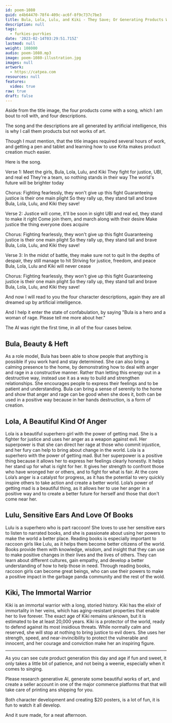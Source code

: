```yaml
---
id: poem-1080
guid: e4b64470-78f4-409c-ac6f-8f9c737c7be3
title: Bula, Lola, Lulu, and Kiki - They Save; Or Generating Products With Artificial Intelligence
description: null
tags:
  - furkies-purrkies
date: '2023-02-14T03:29:51.715Z'
lastmod: null
weight: 108000
audio: poem-1080.mp3
image: poem-1080-illustration.jpg
images: null
artwork:
  - https://catpea.com
resources: null
features:
  video: true
raw: true
draft: false
---
```


Aside from the title image, the four products come with a song,
which I am bout to roll with, and four descriptions.

The song and the descriptions are all generated by artificial intelligence,
this is why I call them products but not works of art.

Though I must mention, that the title images required several hours of work,
and getting a pen and tablet and learning how to use Krita makes product creation much easier.

Here is the song.

Verse 1:
Meet the girls, Bula, Lola, Lulu, and Kiki
They fight for justice, UBI, and real ed
They're a team, so nothing stands in their way
The world's future will be brighter today

Chorus:
Fighting fearlessly, they won't give up this fight
Guaranteeing justice is their one main plight
So they rally up, they stand tall and brave
Bula, Lola, Lulu, and Kiki they save!

Verse 2:
Justice will come, it'll be soon in sight
UBI and real ed, they stand to make it right
Come join them, and march along with their desire
Make justice the thing everyone does acquire

Chorus:
Fighting fearlessly, they won't give up this fight
Guaranteeing justice is their one main plight
So they rally up, they stand tall and brave
Bula, Lola, Lulu, and Kiki they save!

Verse 3:
In the midst of battle, they make sure not to quit
In the depths of despair, they still manage to hit
Striving for justice, freedom, and peace
Bula, Lola, Lulu and Kiki will never cease

Chorus:
Fighting fearlessly, they won't give up this fight
Guaranteeing justice is their one main plight
So they rally up, they stand tall and brave
Bula, Lola, Lulu, and Kiki they save!


And now I will read to you the four character descriptions,
again they are all dreamed up by artificial intelligence.

And I help it enter the state of confabulation,
by saying "Bula is a hero and a woman of rage. Please tell me more about her."

The AI was right the first time,
in all of the four cases below.

## Bula, Beauty & Heft
As a role model, Bula has been able to show people that anything is possible if you work hard and stay determined. She can also bring a calming presence to the home, by demonstrating how to deal with anger and rage in a constructive manner. Rather than letting this energy out in a destructive way, instead use it as a way to build and strengthen relationships. She encourages people to express their feelings and to be patient and understanding. Bula can bring a sense of serenity to the home and show that anger and rage can be good when she does it, both can be used in a positive way because in her hands destruction, is a form of creation.

## Lola, A Beautiful Kind Of Anger
Lola is a beautiful superhero girl with the power of getting mad. She is a fighter for justice and uses her anger as a weapon against evil. Her superpower is that she can direct her rage at those who commit injustice, and her fury can help to bring about change in the world. Lola is a superhero with the power of getting mad. But her superpower is a positive thing because it allows her to express her feelings clearly honestly. It helps her stand up for what is right for her. It gives her strength to confront those who have wronged her or others, and to fight for what is fair. At the core Lola’s anger is a catalyst for progress, as it has the potential to very quickly inspire others to take action and create a better world. Lola’s power of getting mad is a beautiful thing, as it allows her to use her anger in a positive way and to create a better future for herself and those that don't come near her.

## Lulu, Sensitive Ears And Love Of Books
Lulu is a superhero who is part raccoon! She loves to use her sensitive ears to listen to narrated books, and she is passionate about using her powers to make the world a better place. Reading books is especially important to raccoon girls like Lulu, as it helps them become better citizens of the world. Books provide them with knowledge, wisdom, and insight that they can use to make positive changes in their lives and the lives of others. They can learn about different cultures, gain empathy, and develop a better understanding of how to help those in need. Through reading books, raccoon girls can become great beings, who can use their powers to make a positive impact in the garbage panda community and the rest of the wold.

## Kiki, The Immortal Warrior
Kiki is an immortal warrior with a long, storied history. Kiki has the elixir of immortality in her veins, which has aging-resistant properties that enable her to live forever. The exact age of Kiki remains unknown, but it is estimated to be at least 20,000 years. Kiki is a protector of the world, ready to defend against its most insidious threats. While normally calm and reserved, she will stop at nothing to bring justice to evil doers. She uses her strength, speed, and near-invincibility to protect the vulnerable and innocent, and her courage and conviction make her an inspiring figure.

---

As you can see cute product generation this day and age if fun and sweet,
it only takes a little bit of patience, and not being a weenie, especially when it comes to singing.

Please research generative AI, generate some beautiful works of art,
and create a seller account in one of the major commerce platforms that that will take care of printing ans shipping for you.

Both character development and creating $20 posters,
is a lot of fun, it is fun to watch it all develop.

And it sure made,
for a neat afternoon.
